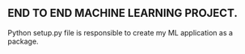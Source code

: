 ## END TO END MACHINE LEARNING PROJECT.


Python setup.py file is responsible to create my ML application as a package.